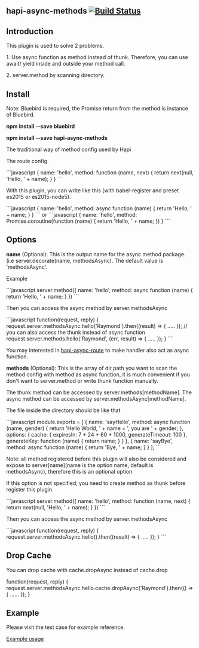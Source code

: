 ## hapi-async-methods [![Build Status](https://travis-ci.org/raymondsze/hapi-async-methods.svg)](https://travis-ci.org/raymondsze/hapi-async-methods.svg?branch=master)
## Introduction
<p>This plugin is used to solve 2 problems.</p>
<p>1. Use async function as method instead of thunk. Therefore, you can use await/ yield inside and outside your method call.</p>
<p>2. server.method by scanning directory.</p>

## Install
<p>Note: Bluebird is required, the Promise return from the method is instance of Bluebird.</p>
<p><b>npm install --save bluebird</b></p>

<p><b>npm install --save hapi-async-methods</b></p>

<p>The traditional way of method config used by Hapi</p>
<p>The route config</p>
```javascript
{
  name: 'hello',
  method: function (name, next) {
    return next(null, 'Hello, ' + name);
  }
}
```
<p>With this plugin, you can write like this (with babel-register and preset es2015 or es2015-node5).</p>
```javascript
{
  name: 'hello',
  method: async function (name) {
    return 'Hello, ' + name;
  }
}
```
or
```javascript
{
  name: 'hello',
  method: Promise.coroutine(function (name) {
    return 'Hello, ' + name;
  })
}
```

## Options
<p><b>name</b> (Optional): This is the output name for the async method package. (i.e server.decorate(name, methodsAsync). The default value is 'methodsAsync'.</p>
<p>Example</p>
```javascript
server.method({
  name: 'hello',
  method: async function (name) {
    return 'Hello, ' + name;
  }
})
```
<p>Then you can access the async method by server.methodsAsync</p>
```javascript
function(request, reply) {
  request.server.methodsAsync.hello('Raymond').then((result) => {
    .....
  });
  // you can also access the thunk instead of async function
  request.server.methods.hello('Raymond', (err, result) => {
    .....
  });
}
```
<p>You may interested in <a href="https://github.com/raymondsze/hapi-async-routes">hapi-async-route</a> to make handler also act as async function.</p>
<p><b>methods</b> (Optional): This is the array of dir path you want to scan the method config with method as async function, it is much convenient if you don't want to server.method or write thunk function manually.</p>
<p>The thunk method can be accessed by server.methods[methodName]. The async method can be accessed by server.methodsAsync[methodName].</p>
<p>The file inside the directory should be like that</p>
```javascript
module.exports = [
  {
    name: 'sayHello',
    method: async function (name, gender) {
      return 'Hello World, ' + name + ', you are ' + gender;
    },
    options: {
      cache: {
        expiresIn: 7 * 24 * 60 * 1000,
        generateTimeout: 100
      },
      generateKey: function (name) {
        return name;
      }
    }
  },
  {
    name: 'sayBye',
    method: async function (name) {
      return 'Bye, ' + name;
    }
  }
];
```
<p>Note: all method registered before this plugin will also be considered and expose to server[name](name is the option name, default is methodsAsync), therefore this is an optional option</p>
<p>If this option is not specified, you need to create method as thunk before register this plugin</p>
```javascript
server.method({
  name: 'hello',
  method: function (name, next) {
    return next(null, 'Hello, ' + name);
  }
})
```
<p>Then you can access the async method by server.methodsAsync</p>
```javascript
function(request, reply) {
  request.server.methodsAsync.hello().then((result) => {
    .....
  });
}
```

## Drop Cache
<p>You can drop cache with cache.dropAsync instead of cache.drop</p>
function(request, reply) {
  request.server.methodsAsync.hello.cache.dropAsync('Raymond').then(() => {
    ......
  });
}

## Example
<p>Please visit the test case for example reference. </p>
<a href= "https://github.com/raymondsze/hapi-async-methods/tree/master/test">Example usage</a>